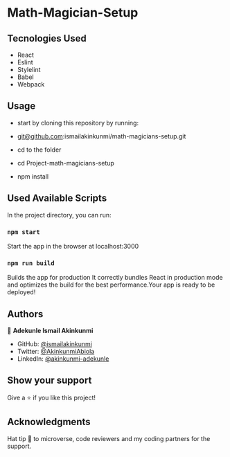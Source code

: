 # Math-Magician-Setup

## Tecnologies Used

- React
- Eslint
- Stylelint
- Babel
- Webpack

## Usage

- start by cloning this repository by running:

- git@github.com:ismailakinkunmi/math-magicians-setup.git

- cd to the folder

- cd Project-math-magicians-setup

- npm install

## Used Available Scripts

In the project directory, you can run:

### `npm start`

Start the app in the browser at localhost:3000

### `npm run build`

Builds the app for production It correctly bundles React in production mode and optimizes the build for the best performance.Your app is ready to be deployed!

## Authors

👤 **Adekunle Ismail Akinkunmi**

- GitHub: [@ismailakinkunmi](https://github.com/ismailakinkunmi)
- Twitter: [@AkinkunmiAbiola](https://twitter.com/AkinkunmiAbiola)
- LinkedIn: [@akinkunmi-adekunle](https://www.linkedin.com/in/ismail-akinkunmi-adekunle-b810aa155/)

## Show your support

Give a ⭐️ if you like this project!

## Acknowledgments

Hat tip 👒 to microverse, code reviewers and my coding partners for the support.
